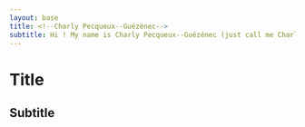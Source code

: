 ```yaml
---
layout: base
title: <!--Charly Pecqueux--Guézénec-->
subtitle: Hi ! My name is Charly Pecqueux--Guézénec (just call me Charly). I am a robotics enthousiast and currently a student at French university École Normale Paris-Saclay in the Electrical Engineering department. This year, I am enrolled in the M2 ATSI of Université Paris-Saclay.
---
```

# Title
## Subtitle
